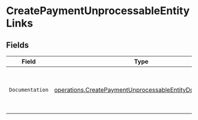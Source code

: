 # CreatePaymentUnprocessableEntityLinks


## Fields

| Field                                                                                                                                | Type                                                                                                                                 | Required                                                                                                                             | Description                                                                                                                          |
| ------------------------------------------------------------------------------------------------------------------------------------ | ------------------------------------------------------------------------------------------------------------------------------------ | ------------------------------------------------------------------------------------------------------------------------------------ | ------------------------------------------------------------------------------------------------------------------------------------ |
| `Documentation`                                                                                                                      | [operations.CreatePaymentUnprocessableEntityDocumentation](../../models/operations/createpaymentunprocessableentitydocumentation.md) | :heavy_check_mark:                                                                                                                   | The URL to the generic Mollie API error handling guide.                                                                              |